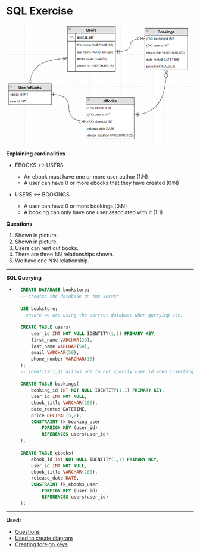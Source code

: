 # SQL Exercise

![](images/ex_erd.png)

**Explaining cardinalities**
- EBOOKS <-> USERS
    - An ebook must have one or more user author (1:N)
    - A user can have 0 or more ebooks that they have created (0:N)

- USERS <-> BOOKINGS
    - A user can have 0 or more bookings (0:N)
    - A booking can only have one user associated with it (1:1)



**Questions**
1. Shown in picture.
2. Shown in picture.
3. Users can rent out books.
4. There are three 1:N relationships shown.
5. We have one N:N relationship.

---
**SQL Querying**
- ```sql
    CREATE DATABASE bookstore;
    ---creates the database on the server

    USE bookstore;
    --ensure we are using the correct database when querying etc.

    CREATE TABLE users(
        user_id INT NOT NULL IDENTITY(1,1) PRIMARY KEY,
        first_name VARCHAR(20),
        last_name VARCHAR(50),
        email VARCHAR(50),
        phone_number VARCHAR(15)
    );
    -- IDENTITY(1,1) allows one to not specify user_id when inserting values as it will start counting from 1 incrementing by 1 each time

    CREATE TABLE bookings(
        booking_id INT NOT NULL IDENTITY(1,1) PRIMARY KEY,
        user_id INT NOT NULL,
        ebook_title VARCHAR(100),
        date_rented DATETIME,
        price DECIMAL(5,2),
        CONSTRAINT fk_booking_user
            FOREIGN KEY (user_id)
            REFERENCES users(user_id)
    );

    CREATE TABLE ebooks(
        ebook_id INT NOT NULL IDENTITY(1,1) PRIMARY KEY,
        user_id INT NOT NULL,
        ebook_title VARCHAR(100),
        release_date DATE,
        CONSTRAINT fk_ebooks_user
            FOREIGN KEY (user_id)
            REFERENCES users(user_id)
    );
    ```

---
**Used:**
- [Questions](https://github.com/Filipe-p/sql/blob/master/README.md)
- [Used to create diagram](https://www.diagrameditor.com/)
- [Creating foreign keys](https://www.techonthenet.com/sql_server/foreign_keys/foreign_keys.php)